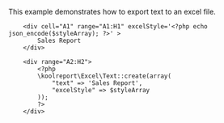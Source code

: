 This example demonstrates how to export text to an excel file.

```
    <div cell="A1" range="A1:H1" excelStyle='<?php echo json_encode($styleArray); ?>' >
        Sales Report
    </div>

    <div range="A2:H2">
        <?php
        \koolreport\Excel\Text::create(array(
            "text" => 'Sales Report',
            "excelStyle" => $styleArray
        ));
        ?>
    </div>
```